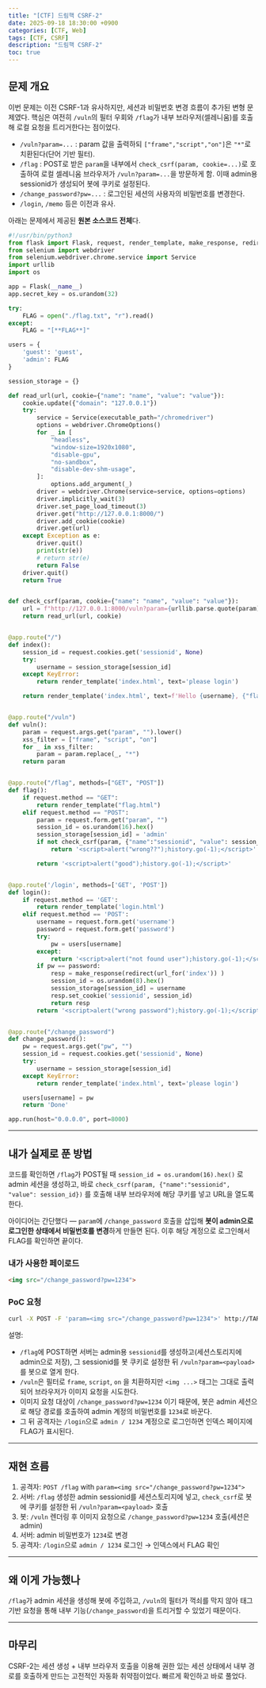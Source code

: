 ```yaml
---
title: "[CTF] 드림핵 CSRF-2"
date: 2025-09-18 18:30:00 +0900
categories: [CTF, Web]
tags: [CTF, CSRF]
description: "드림핵 CSRF-2"
toc: true
---
```


## 문제 개요
이번 문제는 이전 CSRF-1과 유사하지만, 세션과 비밀번호 변경 흐름이 추가된 변형 문제였다. 핵심은 여전히 `/vuln`의 필터 우회와 `/flag`가 내부 브라우저(셀레니움)를 호출해 로컬 요청을 트리거한다는 점이었다.

- `/vuln?param=...` : param 값을 출력하되 `["frame","script","on"]`은 `"*"`로 치환된다(단어 기반 필터).
- `/flag` : POST로 받은 `param`을 내부에서 `check_csrf(param, cookie=...)`로 호출하여 로컬 셀레니움 브라우저가 `/vuln?param=...`을 방문하게 함. 이때 admin용 sessionid가 생성되어 봇에 쿠키로 설정된다.
- `/change_password?pw=...` : 로그인된 세션의 사용자의 비밀번호를 변경한다.
- `/login`, `/memo` 등은 이전과 유사.

아래는 문제에서 제공된 **원본 소스코드 전체**다.

```python
#!/usr/bin/python3
from flask import Flask, request, render_template, make_response, redirect, url_for
from selenium import webdriver
from selenium.webdriver.chrome.service import Service
import urllib
import os

app = Flask(__name__)
app.secret_key = os.urandom(32)

try:
    FLAG = open("./flag.txt", "r").read()
except:
    FLAG = "[**FLAG**]"

users = {
    'guest': 'guest',
    'admin': FLAG
}

session_storage = {}

def read_url(url, cookie={"name": "name", "value": "value"}):
    cookie.update({"domain": "127.0.0.1"})
    try:
        service = Service(executable_path="/chromedriver")
        options = webdriver.ChromeOptions()
        for _ in [
            "headless",
            "window-size=1920x1080",
            "disable-gpu",
            "no-sandbox",
            "disable-dev-shm-usage",
        ]:
            options.add_argument(_)
        driver = webdriver.Chrome(service=service, options=options)
        driver.implicitly_wait(3)
        driver.set_page_load_timeout(3)
        driver.get("http://127.0.0.1:8000/")
        driver.add_cookie(cookie)
        driver.get(url)
    except Exception as e:
        driver.quit()
        print(str(e))
        # return str(e)
        return False
    driver.quit()
    return True


def check_csrf(param, cookie={"name": "name", "value": "value"}):
    url = f"http://127.0.0.1:8000/vuln?param={urllib.parse.quote(param)}"
    return read_url(url, cookie)


@app.route("/")
def index():
    session_id = request.cookies.get('sessionid', None)
    try:
        username = session_storage[session_id]
    except KeyError:
        return render_template('index.html', text='please login')

    return render_template('index.html', text=f'Hello {username}, {"flag is " + FLAG if username == "admin" else "you are not an admin"}')


@app.route("/vuln")
def vuln():
    param = request.args.get("param", "").lower()
    xss_filter = ["frame", "script", "on"]
    for _ in xss_filter:
        param = param.replace(_, "*")
    return param


@app.route("/flag", methods=["GET", "POST"])
def flag():
    if request.method == "GET":
        return render_template("flag.html")
    elif request.method == "POST":
        param = request.form.get("param", "")
        session_id = os.urandom(16).hex()
        session_storage[session_id] = 'admin'
        if not check_csrf(param, {"name":"sessionid", "value": session_id}):
            return '<script>alert("wrong??");history.go(-1);</script>'

        return '<script>alert("good");history.go(-1);</script>'


@app.route('/login', methods=['GET', 'POST'])
def login():
    if request.method == 'GET':
        return render_template('login.html')
    elif request.method == 'POST':
        username = request.form.get('username')
        password = request.form.get('password')
        try:
            pw = users[username]
        except:
            return '<script>alert("not found user");history.go(-1);</script>'
        if pw == password:
            resp = make_response(redirect(url_for('index')) )
            session_id = os.urandom(8).hex()
            session_storage[session_id] = username
            resp.set_cookie('sessionid', session_id)
            return resp 
        return '<script>alert("wrong password");history.go(-1);</script>'


@app.route("/change_password")
def change_password():
    pw = request.args.get("pw", "")
    session_id = request.cookies.get('sessionid', None)
    try:
        username = session_storage[session_id]
    except KeyError:
        return render_template('index.html', text='please login')

    users[username] = pw
    return 'Done'

app.run(host="0.0.0.0", port=8000)
```

---

## 내가 실제로 푼 방법
코드를 확인하면 `/flag`가 POST될 때 `session_id = os.urandom(16).hex()` 로 admin 세션을 생성하고, 바로 `check_csrf(param, {"name":"sessionid", "value": session_id})` 를 호출해 내부 브라우저에 해당 쿠키를 넣고 URL을 열도록 한다.

아이디어는 간단했다 — `param`에 `/change_password` 호출을 삽입해 **봇이 admin으로 로그인한 상태에서 비밀번호를 변경**하게 만들면 된다. 이후 해당 계정으로 로그인해서 FLAG를 확인하면 끝이다.

### 내가 사용한 페이로드
```html
<img src="/change_password?pw=1234">
```

### PoC 요청
```bash
curl -X POST -F 'param=<img src="/change_password?pw=1234">' http://TARGET:8000/flag
```

설명:
- `/flag`에 POST하면 서버는 admin용 `sessionid`를 생성하고(세션스토리지에 admin으로 저장), 그 sessionid를 봇 쿠키로 설정한 뒤 `/vuln?param=<payload>` 를 봇으로 열게 한다.
- `/vuln`은 필터로 `frame`, `script`, `on` 을 치환하지만 `<img ...>` 태그는 그대로 출력되어 브라우저가 이미지 요청을 시도한다.
- 이미지 요청 대상이 `/change_password?pw=1234` 이기 때문에, 봇은 admin 세션으로 해당 경로를 호출하여 admin 계정의 비밀번호를 `1234`로 바꾼다.
- 그 뒤 공격자는 `/login`으로 `admin / 1234` 계정으로 로그인하면 인덱스 페이지에 FLAG가 표시된다.

---

## 재현 흐름
1. 공격자: `POST /flag` with `param=<img src="/change_password?pw=1234">`  
2. 서버: `/flag` 생성한 admin sessionid를 세션스토리지에 넣고, `check_csrf`로 봇에 쿠키를 설정한 뒤 `/vuln?param=<payload>` 호출  
3. 봇: `/vuln` 렌더링 후 이미지 요청으로 `/change_password?pw=1234` 호출(세션은 admin)  
4. 서버: admin 비밀번호가 `1234`로 변경  
5. 공격자: `/login`으로 `admin / 1234` 로그인 → 인덱스에서 FLAG 확인

---

## 왜 이게 가능했나
`/flag`가 admin 세션을 생성해 봇에 주입하고, `/vuln`의 필터가 꺽쇠를 막지 않아 태그 기반 요청을 통해 내부 기능(`/change_password`)을 트리거할 수 있었기 때문이다.

---

## 마무리
CSRF-2는 세션 생성 + 내부 브라우저 호출을 이용해 권한 있는 세션 상태에서 내부 경로를 호출하게 만드는 고전적인 자동화 취약점이었다. 빠르게 확인하고 바로 풀었다.
